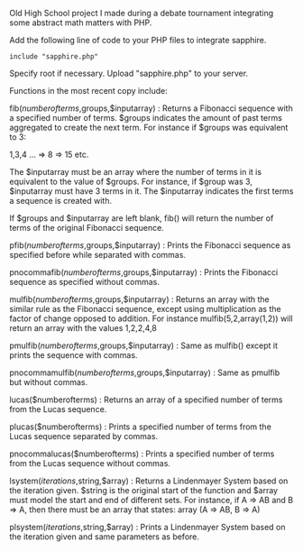 Old High School project I made during a debate tournament integrating some abstract math matters with PHP.

Add the following line of code to your PHP files to integrate sapphire.  

```
include "sapphire.php"
```
Specify root if necessary.  Upload "sapphire.php" to your server.


Functions in the most recent copy include:

fib($numberofterms,$groups,$inputarray) : Returns a Fibonacci sequence with a specified number of terms.  $groups indicates the amount of past terms aggregated to create the next term.  For instance if $groups was equivalent to 3:

1,3,4 … => 8 => 15 etc.

The $inputarray must be an array where the number of terms in it is equivalent to the value of $groups.  For instance, if $group was 3, $inputarray must have 3 terms in it.  The $inputarray indicates the first terms a sequence is created with.

If $groups and $inputarray are left blank, fib() will return the number of terms of the original Fibonacci sequence.

pfib($numberofterms,$groups,$inputarray) : Prints the Fibonacci sequence as specified before while separated with commas.

pnocommafib($numberofterms,$groups,$inputarray) : Prints the Fibonacci sequence as specified without commas.

mulfib($numberofterms,$groups,$inputarray) : Returns an array with the similar rule as the Fibonacci sequence, except using multiplication as the factor of change opposed to addition.  For instance mulfib(5,2,array(1,2)) will return an array with the values 1,2,2,4,8

pmulfib($numberofterms,$groups,$inputarray) : Same as mulfib() except it prints the sequence with commas.

pnocommamulfib($numberofterms,$groups,$inputarray) : Same as pmulfib but without commas.

lucas($numberofterms) : Returns an array of a specified number of terms from the Lucas sequence.

plucas($numberofterms) : Prints a specified number of terms from the Lucas sequence separated by commas.

pnocommalucas($numberofterms) : Prints a specified number of terms from the Lucas sequence without commas.

lsystem($iterations,$string,$array) :  Returns a Lindenmayer System based on the iteration given.  $string is the original start of the function and $array must model the start and end of different sets.  For instance, if A => AB and B => A, then there must be an array that states: array (A => AB, B => A)

plsystem($iterations,$string,$array) :  Prints a Lindenmayer System based on the iteration given and same parameters as before.
